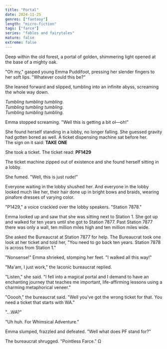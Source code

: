 ```yaml
---
title: "Portal"
date: 2024-11-25
genres: ["fantasy"]
length: "micro-fiction"
tags: ["farce"]
series: "fables and fairytales"
mature: false
extreme: false
---
```

Deep within the old forest, a portal of golden, shimmering light opened at the base of a mighty oak.

"Oh my," gasped young Emma Puddifoot, pressing her slender fingers to her soft lips. "Whatever could this be?"

She leaned forward and slipped, tumbling into an infinite abyss, screaming the whole way down.

*Tumbling tumbling tumbling.*  
*Tumbling tumbling tumbling.*  
*Tumbling tumbling tumbling.*  

Emma stopped screaming. "Well this is getting a bit ol—oh!"

She found herself standing in a lobby, no longer falling. She guessed gravity had gotten bored as well. A ticket dispensing machine sat before her.  
The sign on it said: **TAKE ONE**  

She took a ticket. The ticket read: **PF1429**

The ticket machine zipped out of existence and she found herself sitting in a lobby. 

She fumed. "Well, this is just rude!"

Everyone waiting in the lobby shushed her. And everyone in the lobby looked much like her, their hair done up in bright bows and braids, wearing pinafore dresses of varying color.

"P1429," a voice crackled over the lobby speakers. "Station 7878."

Emma looked up and saw that she was sitting next to Station 1. She got up and walked for ten years until she got to Station 7877. Past Station 7877 there was only a wall, ten million miles high and ten million miles wide.

She asked the Bureaucrat at Station 7877 for help. The Bureaucrat took one look at her ticket and told her, "You need to go back ten years. Station 7878 is across from Station 1."

"Nonsense!" Emma shrieked, stomping her feet. "I walked all this way!"

"Ma'am, I just work," the laconic bureaucrat replied.

"Listen," she said. "I fell into a magical portal and I demand to have an enchanting journey that teaches me important, life-affirming lessons using a charming metaphorical veneer."

"Ooooh," the bureaucrat said. "Well you've got the wrong ticket for that. You need a ticket that starts with WA."

"...WA?"

"Uh huh. For Whimsical Adventure." 

Emma slumped, frazzled and defeated. "Well what does PF stand for?"

The bureaucrat shrugged. "Pointless Farce." Ω

